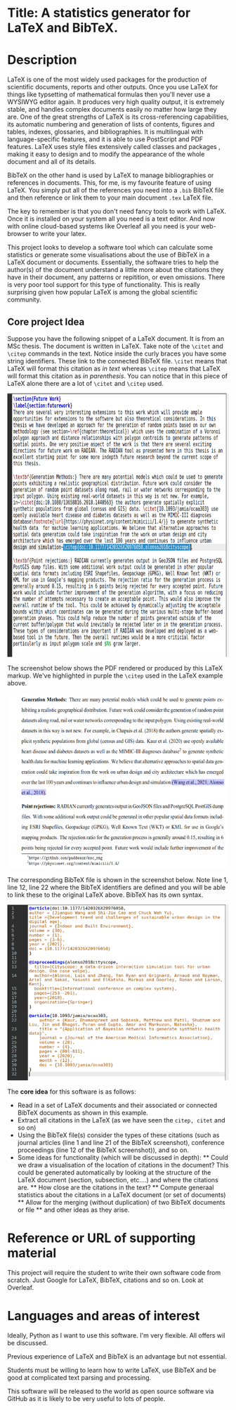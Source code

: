 # Title: A statistics generator for LaTeX and BibTeX.

# Description
LaTeX is one of the most widely used packages for the production of scientific documents, reports and other outputs. Once you use LaTeX for things like typsetting of mathematical formulas then you'll never use a WYSIWYG editor again. It produces very high quality output, it is extremely stable, and handles complex documents easily no matter how large they are. One of the great strengths of LaTeX is its cross-referencing capabilities, its automatic numbering and generation of lists of contents, figures and tables, indexes, glossaries, and bibliographies. It is multilingual with language-specific features, and it is able to use PostScript and PDF features. LaTeX uses style files extensively called classes and packages , making it easy to design and to modify the appearance of the whole document and all of its details.

BibTeX on the other hand is used by LaTeX to manage bibliographies or references in documents. This, for me, is my favourite feature of using LaTeX. You simply put all of the references you need into a `.bib` BibTeX file and then reference or link them to your main document `.tex` LaTeX file.

The key to remember is that you don't need fancy tools to work with LaTeX. Once it is installed on your system all you need is a text editor. And now with online cloud-based systems like Overleaf all you need is your web-browser to write your latex.

This project looks to develop a software tool which can calculate some statistics or generate some visualisations about the use of BibTeX in a LaTeX document or documents. Essentially, the software tries to help the author(s) of the document understand a little more about the citations they have in their document, any patterns or repitition, or even omissions. There is very poor tool support for this type of functionality. This is really surprising given how popular LaTeX is among the global scientific community.


## Core project Idea
Suppose you have the following snippet of a LaTeX document. It is from an MSc thesis. The document is written in LaTeX. Take note of the `\citet` and `\citep` commands in the text. Notice inside the curly braces you have some string identifiers. These link to the connected BibTeX file. `\citet` means that LaTeX will format this citation as *in text* whereas `\citep` means that LaTeX will format this citation as *in parenthesis*. You can notice that in this piece of LaTeX alone there are a lot of `\citet` and `\citep` used.

<img src="./example.png" alt="A screenshot of a LaTeX document" style="height: 600px; width:700px;"/>

The screenshot below shows the PDF rendered or produced by this LaTeX markup. We've highlighted in purple the `\citep` used in the LaTeX example above.

<img src="./rendered.png" alt="A screenshot of the rendered LaTeX document" style="height: 400px; width:550px;"/>

The corresponding BibTeX file is shown in the screenshot below. Note line 1, line 12, line 22 where the BibTeX identifiers are defined and you will be able to link these to the original LaTeX above. BibTeX has its own syntax.

<img src="./bib.png" alt="A screenshot of the rendered LaTeX document" style="height: 400px; width:550px;"/>

The **core idea** for this software is as follows:
* Read in a set of LaTeX documents and their associated or connected BibTeX documents as shown in this example.
* Extract all citations in the LaTeX (as we have seen the `citep, citet` and so on)
* Using the BibTeX file(s) consider the types of these citations (such as journal articles (line 1 and line 21 of the BibTeX screenshot), conference proceedings (line 12 of the BibTeX screenshot)), and so on.
* Some ideas for functionality (which will be discussed in depth):
** Could we draw a visualisation of the location of citations in the document? This could be generated automatically by looking at the structure of the LaTeX document (section, subsection, etc....) and where the citations are.
** How close are the citations in the text?
** Compute generaal statistics about the citations in a LaTeX document (or set of documents)
** Allow for the merging (without duplication) of two BibTeX documents or file
** and other ideas as they arise.

# Reference or URL of supporting material
This project will require the student to write their own software code from scratch.
Just Google for LaTeX, BibTeX, citations and so on. Look at Overleaf.

# Languages and areas of interest

Ideally, Python as I want to use this software. I'm very flexible. All offers wil be discussed.

Previous experience of LaTeX and BibTeX is an advantage but not essential.

Students must be willing to learn how to write LaTeX, use BibTeX and be good at complicated text parsing and processing.

This software will be released to the world as open source software via GitHub as it is likely to be very useful to lots of people.
